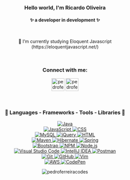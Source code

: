 <h3 align="center">Hello world, I'm Ricardo Oliveira</h3>
<h4 align="center">✨ a developer in development ✨</h4>
<br>
<p align="center">📖  I’m currently studying Eloquent Javascript (https://eloquentjavascript.net/)</p>
<br>
<h3 align="center">Connect with me:</h3>
<p align="center">
<a href="https://www.linkedin.com/in/ricard0oliveira" target="blank"><img src="https://upload.wikimedia.org/wikipedia/commons/thumb/f/f8/LinkedIn_icon_circle.svg/2048px-LinkedIn_icon_circle.svg.png" alt="pedroferreiracodes" height="40" width="40" /></a>
 <a href="mailto:oliveiradevcode@gmail.com" target="blank"><img src="https://static.vecteezy.com/system/resources/previews/016/716/465/original/gmail-icon-free-png.png" alt="pedroferreiracodes" height="40" width="40" /></a>
</p>
<br>
<h3 align="center">🚀 Languages - Frameworks - Tools - Libraries 🚀</h3>
<div align="center">
  <!-- First Row -->
  <div>
    <a href="https://www.java.com" target="_blank" rel="noreferrer">
      <img src="https://skillicons.dev/icons?i=java" alt="Java" />
    </a>
  </div>
  <!-- Second Row -->
  <div>
    <a href="https://developer.mozilla.org/en-US/docs/Web/JavaScript" target="_blank" rel="noreferrer">
      <img src="https://skillicons.dev/icons?i=javascript" alt="JavaScript" />
    </a>
    <a href="https://www.w3schools.com/css/" target="_blank" rel="noreferrer">
      <img src="https://skillicons.dev/icons?i=css" alt="CSS" />
    </a>
  </div>
  <!-- Third Row -->
  <div>
    <a href="https://www.mysql.com/" target="_blank" rel="noreferrer">
      <img src="https://skillicons.dev/icons?i=mysql" alt="MySQL" />
    </a>
    <a href="https://jquery.com/" target="_blank" rel="noreferrer">
      <img src="https://skillicons.dev/icons?i=jquery" alt="jQuery" />
    </a>
    <a href="https://www.w3.org/html/" target="_blank" rel="noreferrer">
      <img src="https://skillicons.dev/icons?i=html" alt="HTML" />
    </a>
  </div>
  <!-- Fourth Row -->
  <div>
    <a href="https://maven.apache.org/" target="_blank" rel="noreferrer">
      <img src="https://skillicons.dev/icons?i=maven" alt="Maven" />
    </a>
    <a href="https://hibernate.org/" target="_blank" rel="noreferrer">
      <img src="https://skillicons.dev/icons?i=hibernate" alt="Hibernate" />
    </a>
    <a href="https://spring.io/" target="_blank" rel="noreferrer">
      <img src="https://skillicons.dev/icons?i=spring" alt="Spring" />
    </a>
  </div>
  <!-- Fifth Row -->
  <div>
    <a href="https://getbootstrap.com/" target="_blank" rel="noreferrer">
      <img src="https://skillicons.dev/icons?i=bootstrap" alt="Bootstrap" />
    </a>
    <a href="https://www.npmjs.com/" target="_blank" rel="noreferrer">
      <img src="https://skillicons.dev/icons?i=npm" alt="NPM" />
    </a>
    <a href="https://nodejs.org/" target="_blank" rel="noreferrer">
      <img src="https://skillicons.dev/icons?i=nodejs" alt="Node.js" />
    </a>
  </div>
  <!-- Sixth Row -->
  <div>
    <a href="https://code.visualstudio.com/" target="_blank" rel="noreferrer">
      <img src="https://skillicons.dev/icons?i=vscode" alt="Visual Studio Code" />
    </a>
    <a href="https://www.jetbrains.com/idea/" target="_blank" rel="noreferrer">
      <img src="https://skillicons.dev/icons?i=idea" alt="IntelliJ IDEA" />
    </a>
    <a href="https://www.postman.com/" target="_blank" rel="noreferrer">
      <img src="https://skillicons.dev/icons?i=postman" alt="Postman" />
    </a>
  </div>
  <!-- Seventh Row -->
  <div>
    <a href="https://git-scm.com/" target="_blank" rel="noreferrer">
      <img src="https://skillicons.dev/icons?i=git" alt="Git" />
    </a>
    <a href="https://github.com/" target="_blank" rel="noreferrer">
      <img src="https://skillicons.dev/icons?i=github" alt="GitHub" />
    </a>
    <a href="https://www.vim.org/" target="_blank" rel="noreferrer">
      <img src="https://skillicons.dev/icons?i=vim" alt="Vim" />
    </a>
  </div>
  <!-- Eighth Row -->
  <div>
    <a href="https://aws.amazon.com/" target="_blank" rel="noreferrer">
      <img src="https://skillicons.dev/icons?i=aws" alt="AWS" />
    </a>
    <a href="https://codepen.io/" target="_blank" rel="noreferrer">
      <img src="https://skillicons.dev/icons?i=codepen" alt="CodePen" />
    </a>
  </div>
</div>

<p align="center">
  <img src="https://github-readme-stats.vercel.app/api/top-langs?username=pedroferreiracodes&show_icons=true&locale=en&layout=compact" alt="pedroferreiracodes" />
</p>
